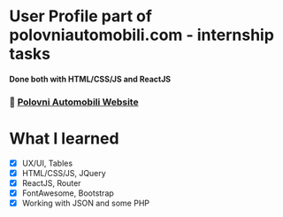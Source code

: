 # User Profile part of polovniautomobili.com - internship tasks
#### Done both with HTML/CSS/JS and ReactJS

### :rocket: [Polovni Automobili Website](https://www.polovniautomobili.com/)

# What I learned

 * [x] UX/UI, Tables
 * [x] HTML/CSS/JS, JQuery
 * [x] ReactJS, Router
 * [x] FontAwesome, Bootstrap
 * [x] Working with JSON and some PHP
